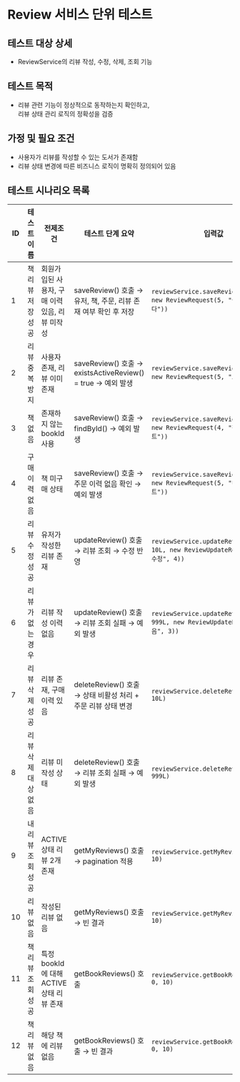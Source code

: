 # Review 서비스 단위 테스트

##  테스트 대상 상세
- ReviewService의 리뷰 작성, 수정, 삭제, 조회 기능

## 테스트 목적
- 리뷰 관련 기능이 정상적으로 동작하는지 확인하고,<br>
리뷰 상태 관리 로직의 정확성을 검증

## 가정 및 필요 조건
- 사용자가 리뷰를 작성할 수 있는 도서가 존재함
- 리뷰 상태 변경에 따른 비즈니스 로직이 명확히 정의되어 있음

## 테스트 시나리오 목록

| ID  | 테스트 이름           | 전제조건                                      | 테스트 단계 요약                                                     | 입력값                                                                                         | 기댓값                               | 성공 여부 |
|-----|------------------------|------------------------------------------------|----------------------------------------------------------------------|------------------------------------------------------------------------------------------------|----------------------------------------|------------|
| 1   | 책 리뷰 저장 성공      | 회원가입된 사용자, 구매 이력 있음, 리뷰 미작성 | saveReview() 호출 → 유저, 책, 주문, 리뷰 존재 여부 확인 후 저장     | `reviewService.saveReview(1L, 1L, new ReviewRequest(5, "좋은 책입니다"))`                   | 리뷰 저장 성공                          | ✅         |
| 2   | 리뷰 중복 방지         | 사용자 존재, 리뷰 이미 존재                    | saveReview() 호출 → existsActiveReview() = true → 예외 발생         | `reviewService.saveReview(1L, 1L, new ReviewRequest(5, "또 써요"))`                         | `InvalidRequestException` 발생         | ✅         |
| 3   | 책 없음               | 존재하지 않는 bookId 사용                      | saveReview() 호출 → findById() → 예외 발생                          | `reviewService.saveReview(1L, 999L, new ReviewRequest(4, "책 없음 테스트"))`               | `NotFoundException` 발생               | ✅         |
| 4   | 구매 이력 없음         | 책 미구매 상태                                 | saveReview() 호출 → 주문 이력 없음 확인 → 예외 발생                 | `reviewService.saveReview(1L, 3L, new ReviewRequest(5, "미구매 테스트"))`                   | `NotFoundException` 발생               | ✅         |
| 5   | 리뷰 수정 성공         | 유저가 작성한 리뷰 존재                        | updateReview() 호출 → 리뷰 조회 → 수정 반영                        | `reviewService.updateReview(1L, 1L, 10L, new ReviewUpdateRequest("내용수정", 4))`           | 리뷰 내용 및 평점 수정됨               | ✅         |
| 6   | 리뷰가 없는 경우       | 리뷰 작성 이력 없음                            | updateReview() 호출 → 리뷰 조회 실패 → 예외 발생                    | `reviewService.updateReview(1L, 1L, 999L, new ReviewUpdateRequest("없음", 3))`              | `NotFoundException` 발생               | ✅         |
| 7   | 리뷰 삭제 성공         | 리뷰 존재, 구매 이력 있음                      | deleteReview() 호출 → 상태 비활성 처리 + 주문 리뷰 상태 변경        | `reviewService.deleteReview(1L, 1L, 10L)`                                                    | 리뷰 비활성화 및 주문 상태 변경됨     | ✅         |
| 8   | 리뷰 삭제 대상 없음    | 리뷰 미작성 상태                               | deleteReview() 호출 → 리뷰 조회 실패 → 예외 발생                    | `reviewService.deleteReview(1L, 1L, 999L)`                                                   | `NotFoundException` 발생               | ✅         |
| 9   | 내 리뷰 조회 성공      | ACTIVE 상태 리뷰 2개 존재                       | getMyReviews() 호출 → pagination 적용                              | `reviewService.getMyReviews(1L, 0, 10)`                                                     | `Page<ReviewResponse>` 반환           | ✅         |
| 10  | 리뷰 없음             | 작성된 리뷰 없음                               | getMyReviews() 호출 → 빈 결과                                       | `reviewService.getMyReviews(2L, 0, 10)`                                                     | 빈 페이지 반환                          | ✅         |
| 11  | 책 리뷰 조회 성공      | 특정 bookId에 대해 ACTIVE 상태 리뷰 존재        | getBookReviews() 호출                                               | `reviewService.getBookReviews(1L, 0, 10)`                                                   | `Page<ReviewResponse>` 반환           | ✅         |
| 12  | 책 리뷰 없음           | 해당 책에 리뷰 없음                            | getBookReviews() 호출 → 빈 결과                                     | `reviewService.getBookReviews(999L, 0, 10)`                                                 | 빈 페이지 반환                          | ✅         |
